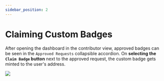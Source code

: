 ```yaml
---
sidebar_position: 2
---
```


# Claiming Custom Badges

After opening the dashboard in the contributor view, approved badges can be seen in the `Approved Requests` collapsible accordion. On **selecting the `Claim Badge` button** next to the approved request, the custom badge gets minted to the user's address.

![](../img/013-claim_custom_badge.gif)